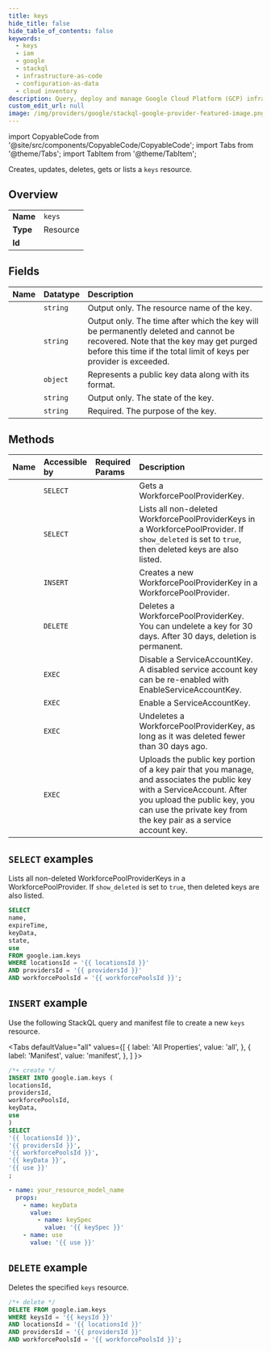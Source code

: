 ```yaml
---
title: keys
hide_title: false
hide_table_of_contents: false
keywords:
  - keys
  - iam
  - google
  - stackql
  - infrastructure-as-code
  - configuration-as-data
  - cloud inventory
description: Query, deploy and manage Google Cloud Platform (GCP) infrastructure and resources using SQL
custom_edit_url: null
image: /img/providers/google/stackql-google-provider-featured-image.png
---
```


import CopyableCode from '@site/src/components/CopyableCode/CopyableCode';
import Tabs from '@theme/Tabs';
import TabItem from '@theme/TabItem';

Creates, updates, deletes, gets or lists a <code>keys</code> resource.

## Overview
<table><tbody>
<tr><td><b>Name</b></td><td><code>keys</code></td></tr>
<tr><td><b>Type</b></td><td>Resource</td></tr>
<tr><td><b>Id</b></td><td><CopyableCode code="google.iam.keys" /></td></tr>
</tbody></table>

## Fields
| Name | Datatype | Description |
|:-----|:---------|:------------|
| <CopyableCode code="name" /> | `string` | Output only. The resource name of the key. |
| <CopyableCode code="expireTime" /> | `string` | Output only. The time after which the key will be permanently deleted and cannot be recovered. Note that the key may get purged before this time if the total limit of keys per provider is exceeded. |
| <CopyableCode code="keyData" /> | `object` | Represents a public key data along with its format. |
| <CopyableCode code="state" /> | `string` | Output only. The state of the key. |
| <CopyableCode code="use" /> | `string` | Required. The purpose of the key. |

## Methods
| Name | Accessible by | Required Params | Description |
|:-----|:--------------|:----------------|:------------|
| <CopyableCode code="get" /> | `SELECT` | <CopyableCode code="keysId, locationsId, providersId, workforcePoolsId" /> | Gets a WorkforcePoolProviderKey. |
| <CopyableCode code="list" /> | `SELECT` | <CopyableCode code="locationsId, providersId, workforcePoolsId" /> | Lists all non-deleted WorkforcePoolProviderKeys in a WorkforcePoolProvider. If `show_deleted` is set to `true`, then deleted keys are also listed. |
| <CopyableCode code="create" /> | `INSERT` | <CopyableCode code="locationsId, providersId, workforcePoolsId" /> | Creates a new WorkforcePoolProviderKey in a WorkforcePoolProvider. |
| <CopyableCode code="delete" /> | `DELETE` | <CopyableCode code="keysId, locationsId, providersId, workforcePoolsId" /> | Deletes a WorkforcePoolProviderKey. You can undelete a key for 30 days. After 30 days, deletion is permanent. |
| <CopyableCode code="disable" /> | `EXEC` | <CopyableCode code="keysId, projectsId, serviceAccountsId" /> | Disable a ServiceAccountKey. A disabled service account key can be re-enabled with EnableServiceAccountKey. |
| <CopyableCode code="enable" /> | `EXEC` | <CopyableCode code="keysId, projectsId, serviceAccountsId" /> | Enable a ServiceAccountKey. |
| <CopyableCode code="undelete" /> | `EXEC` | <CopyableCode code="keysId, locationsId, providersId, workforcePoolsId" /> | Undeletes a WorkforcePoolProviderKey, as long as it was deleted fewer than 30 days ago. |
| <CopyableCode code="upload" /> | `EXEC` | <CopyableCode code="projectsId, serviceAccountsId" /> | Uploads the public key portion of a key pair that you manage, and associates the public key with a ServiceAccount. After you upload the public key, you can use the private key from the key pair as a service account key. |

## `SELECT` examples

Lists all non-deleted WorkforcePoolProviderKeys in a WorkforcePoolProvider. If `show_deleted` is set to `true`, then deleted keys are also listed.

```sql
SELECT
name,
expireTime,
keyData,
state,
use
FROM google.iam.keys
WHERE locationsId = '{{ locationsId }}'
AND providersId = '{{ providersId }}'
AND workforcePoolsId = '{{ workforcePoolsId }}'; 
```

## `INSERT` example

Use the following StackQL query and manifest file to create a new <code>keys</code> resource.

<Tabs
    defaultValue="all"
    values={[
        { label: 'All Properties', value: 'all', },
        { label: 'Manifest', value: 'manifest', },
    ]
}>
<TabItem value="all">

```sql
/*+ create */
INSERT INTO google.iam.keys (
locationsId,
providersId,
workforcePoolsId,
keyData,
use
)
SELECT 
'{{ locationsId }}',
'{{ providersId }}',
'{{ workforcePoolsId }}',
'{{ keyData }}',
'{{ use }}'
;
```
</TabItem>
<TabItem value="manifest">

```yaml
- name: your_resource_model_name
  props:
    - name: keyData
      value:
        - name: keySpec
          value: '{{ keySpec }}'
    - name: use
      value: '{{ use }}'

```
</TabItem>
</Tabs>

## `DELETE` example

Deletes the specified <code>keys</code> resource.

```sql
/*+ delete */
DELETE FROM google.iam.keys
WHERE keysId = '{{ keysId }}'
AND locationsId = '{{ locationsId }}'
AND providersId = '{{ providersId }}'
AND workforcePoolsId = '{{ workforcePoolsId }}';
```

